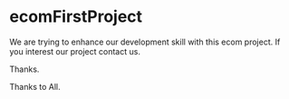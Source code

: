 # ecomFirstProject
We are trying to enhance our development skill with this ecom project. If you interest our project contact us.

Thanks.

Thanks to All.
